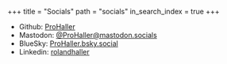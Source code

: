 +++
title = "Socials" 
path = "socials" 
in_search_index = true 
+++

- Github: [ProHaller](https://github.com/ProHaller)
- Mastodon: [@ProHaller@mastodon.socials](https://mastodon.social/@ProHaller)
- BlueSky: [ProHaller.bsky.social](https://bsky.app/profile/prohaller.bsky.social)
- Linkedin: [rolandhaller](https://www.linkedin.com/in/rolandhaller/)
